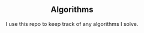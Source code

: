 <h2 align="center">Algorithms</h2>

<p align="center">I use this repo to keep track of any algorithms I solve.</p>
